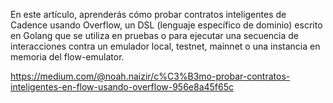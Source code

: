 En este artículo, aprenderás cómo probar contratos inteligentes de Cadence usando Overflow, un DSL (lenguaje específico de dominio) escrito en Golang que se utiliza en pruebas o para ejecutar una secuencia de interacciones contra un emulador local, testnet, mainnet o una instancia en memoria del flow-emulator.

https://medium.com/@noah.naizir/c%C3%B3mo-probar-contratos-inteligentes-en-flow-usando-overflow-956e8a45f65c
